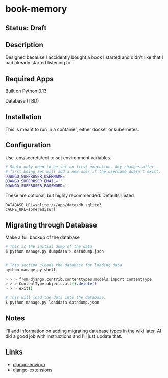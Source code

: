 # book-memory

## Status: Draft

## Description

Designed because I accidently bought a book I started and
didn't like that I had already started listening to.

## Required Apps

Built on Python 3.13

Database (TBD)

## Installation

This is meant to run in a container, either docker or kubernetes.

## Configuration

Use .env/secrets/ect to set environment variables.

```bash
# Sould only need to be set on first execution. Any changes after
# first being set will add a new user if the username doesn't exist.
DJANGO_SUPERUSER_USERNAME='' 
DJANGO_SUPERUSER_EMAIL=''
DJANGO_SUPERUSER_PASSWORD=''
```

These are optional, but highly recommended. Defaults Listed

```
DATABASE_URL=sqlite:///app/data/db.sqlite3
CACHE_URL=someredisurl
```

## Migrating through Database

Make a full backup of the database

```bash
# This is the initial dump of the data
$ python manage.py dumpdata > datadump.json


# This section cleans the database for loading data
python manage.py shell

> > > from django.contrib.contenttypes.models import ContentType
> > > ContentType.objects.all().delete()
> > > exit()

# This will load the data into the database.
$ python manage.py loaddata datadump.json

```

## Notes

I'll add information on adding migrating database types in the wiki later. AI
did a good job with instructions and I'll just update that.

## Links

- [django-environ](https://django-environ.readthedocs.io/en/latest/index.html)
- [django-extensions](https://django-extensions.readthedocs.io/en/latest/)

